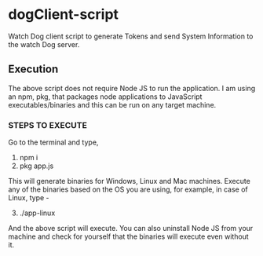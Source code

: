 # dogClient-script

Watch Dog client script to generate Tokens and send System Information to the watch Dog server.

## Execution
The above script does not require Node JS to run the application. I am using an npm, pkg, that packages node applications to JavaScript executables/binaries and this can be run on any target machine. 

### STEPS TO EXECUTE
Go to the terminal and type,

1. npm i
2. pkg app.js

This will generate binaries for Windows, Linux and Mac machines. Execute any of the binaries based on the OS you are using, for example, in case of Linux, type -

3. ./app-linux

And the above script will execute. You can also uninstall Node JS from your machine and check for yourself that the binaries will execute even without it.
